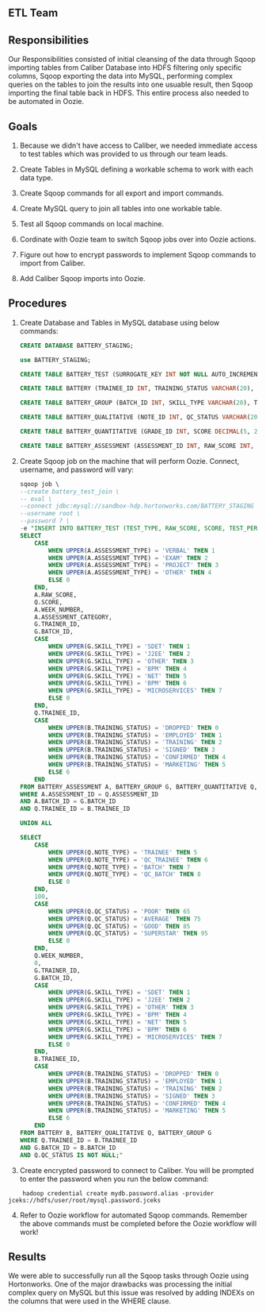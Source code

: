 ## ETL Team

## Responsibilities

Our Responsibilities consisted of initial cleansing of the data through Sqoop importing tables from Caliber Database into HDFS filtering only specific columns, Sqoop exporting the data into MySQL, performing complex queries on the tables to join the results into one usuable result, then Sqoop importing the final table back in HDFS. This entire process also needed to be automated in Oozie.

## Goals

1. Because we didn't have access to Caliber, we needed immediate access to test tables which was provided to us through our team leads.

2. Create Tables in MySQL defining a workable schema to work with each data type.

3. Create Sqoop commands for all export and import commands.

4. Create MySQL query to join all tables into one workable table.

5. Test all Sqoop commands on local machine.

6. Cordinate with Oozie team to switch Sqoop jobs over into Oozie actions.

7. Figure out how to encrypt passwords to implement Sqoop commands to import from Caliber.

8. Add Caliber Sqoop imports into Oozie.

## Procedures

1. Create Database and Tables in MySQL database using below commands: 

	```SQL
	CREATE DATABASE BATTERY_STAGING;

	use BATTERY_STAGING;

	CREATE TABLE BATTERY_TEST (SURROGATE_KEY INT NOT NULL AUTO_INCREMENT, TEST_TYPE INT, RAW_SCORE DECIMAL(3, 0), SCORE DECIMAL(5, 2), TEST_PERIOD INT, TEST_CATEGORY INT, BUILDER_ID INT, GROUP_ID INT, GROUP_TYPE INT, BATTERY_ID INT, BATTERY_STATUS INT, PRIMARY KEY(SURROGATE_KEY));

	CREATE TABLE BATTERY (TRAINEE_ID INT, TRAINING_STATUS VARCHAR(20), BATCH_ID INT, INDEX(TRAINEE_ID, BATCH_ID));

	CREATE TABLE BATTERY_GROUP (BATCH_ID INT, SKILL_TYPE VARCHAR(20), TRAINER_ID INT, INDEX(BATCH_ID));

	CREATE TABLE BATTERY_QUALITATIVE (NOTE_ID INT, QC_STATUS VARCHAR(20), NOTE_TYPE VARCHAR(20), WEEK_NUMBER INT, BATCH_ID INT, TRAINEE_ID INT, INDEX(QC_STATUS, TRAINEE_ID));

	CREATE TABLE BATTERY_QUANTITATIVE (GRADE_ID INT, SCORE DECIMAL(5, 2), ASSESSMENT_ID INT, TRAINEE_ID INT, INDEX(ASSESSMENT_ID, TRAINEE_ID));

	CREATE TABLE BATTERY_ASSESSMENT (ASSESSMENT_ID INT, RAW_SCORE INT, ASSESSMENT_TYPE VARCHAR(20), WEEK_NUMBER INT, BATCH_ID INT, ASSESSMENT_CATEGORY INT, INDEX(ASSESSMENT_ID, BATCH_ID));
	```
	
2. Create Sqoop job on the machine that will perform Oozie. Connect, username, and password will vary:
	
	```SQL
	sqoop job \ 
	--create battery_test_join \
	-- eval \
	--connect jdbc:mysql://sandbox-hdp.hortonworks.com/BATTERY_STAGING \
	--username root \
	--password ? \
	-e "INSERT INTO BATTERY_TEST (TEST_TYPE, RAW_SCORE, SCORE, TEST_PERIOD, TEST_CATEGORY, BUILDER_ID, GROUP_ID, GROUP_TYPE, BATTERY_ID, BATTERY_STATUS)
	SELECT
		CASE 
			WHEN UPPER(A.ASSESSMENT_TYPE) = 'VERBAL' THEN 1 
			WHEN UPPER(A.ASSESSMENT_TYPE) = 'EXAM' THEN 2
			WHEN UPPER(A.ASSESSMENT_TYPE) = 'PROJECT' THEN 3
			WHEN UPPER(A.ASSESSMENT_TYPE) = 'OTHER' THEN 4
			ELSE 0
		END,
		A.RAW_SCORE, 
		Q.SCORE,
		A.WEEK_NUMBER,
		A.ASSESSMENT_CATEGORY,
		G.TRAINER_ID,
		G.BATCH_ID,
		CASE 
			WHEN UPPER(G.SKILL_TYPE) = 'SDET' THEN 1 
			WHEN UPPER(G.SKILL_TYPE) = 'J2EE' THEN 2
			WHEN UPPER(G.SKILL_TYPE) = 'OTHER' THEN 3
			WHEN UPPER(G.SKILL_TYPE) = 'BPM' THEN 4
			WHEN UPPER(G.SKILL_TYPE) = 'NET' THEN 5
			WHEN UPPER(G.SKILL_TYPE) = 'BPM' THEN 6
			WHEN UPPER(G.SKILL_TYPE) = 'MICROSERVICES' THEN 7
			ELSE 0
		END,
		Q.TRAINEE_ID,
		CASE
			WHEN UPPER(B.TRAINING_STATUS) = 'DROPPED' THEN 0
			WHEN UPPER(B.TRAINING_STATUS) = 'EMPLOYED' THEN 1
			WHEN UPPER(B.TRAINING_STATUS) = 'TRAINING' THEN 2
			WHEN UPPER(B.TRAINING_STATUS) = 'SIGNED' THEN 3
			WHEN UPPER(B.TRAINING_STATUS) = 'CONFIRMED' THEN 4
			WHEN UPPER(B.TRAINING_STATUS) = 'MARKETING' THEN 5
			ELSE 6
		END
	FROM BATTERY_ASSESSMENT A, BATTERY_GROUP G, BATTERY_QUANTITATIVE Q, BATTERY B
	WHERE A.ASSESSMENT_ID = Q.ASSESSMENT_ID
	AND A.BATCH_ID = G.BATCH_ID
	AND Q.TRAINEE_ID = B.TRAINEE_ID

	UNION ALL

	SELECT 
		CASE 
			WHEN UPPER(Q.NOTE_TYPE) = 'TRAINEE' THEN 5 
			WHEN UPPER(Q.NOTE_TYPE) = 'QC_TRAINEE' THEN 6
			WHEN UPPER(Q.NOTE_TYPE) = 'BATCH' THEN 7
			WHEN UPPER(Q.NOTE_TYPE) = 'QC_BATCH' THEN 8
			ELSE 0
		END,
		100, 
		CASE 
			WHEN UPPER(Q.QC_STATUS) = 'POOR' THEN 65 
			WHEN UPPER(Q.QC_STATUS) = 'AVERAGE' THEN 75
			WHEN UPPER(Q.QC_STATUS) = 'GOOD' THEN 85
			WHEN UPPER(Q.QC_STATUS) = 'SUPERSTAR' THEN 95
			ELSE 0
		END,
		Q.WEEK_NUMBER,
		0,
		G.TRAINER_ID,
		G.BATCH_ID,
		CASE 
			WHEN UPPER(G.SKILL_TYPE) = 'SDET' THEN 1 
			WHEN UPPER(G.SKILL_TYPE) = 'J2EE' THEN 2
			WHEN UPPER(G.SKILL_TYPE) = 'OTHER' THEN 3
			WHEN UPPER(G.SKILL_TYPE) = 'BPM' THEN 4
			WHEN UPPER(G.SKILL_TYPE) = 'NET' THEN 5
			WHEN UPPER(G.SKILL_TYPE) = 'BPM' THEN 6
			WHEN UPPER(G.SKILL_TYPE) = 'MICROSERVICES' THEN 7
			ELSE 0
		END,
		B.TRAINEE_ID,
		CASE
			WHEN UPPER(B.TRAINING_STATUS) = 'DROPPED' THEN 0
			WHEN UPPER(B.TRAINING_STATUS) = 'EMPLOYED' THEN 1
			WHEN UPPER(B.TRAINING_STATUS) = 'TRAINING' THEN 2
			WHEN UPPER(B.TRAINING_STATUS) = 'SIGNED' THEN 3
			WHEN UPPER(B.TRAINING_STATUS) = 'CONFIRMED' THEN 4
			WHEN UPPER(B.TRAINING_STATUS) = 'MARKETING' THEN 5
			ELSE 6
		END
	FROM BATTERY B, BATTERY_QUALITATIVE Q, BATTERY_GROUP G
	WHERE Q.TRAINEE_ID = B.TRAINEE_ID
	AND G.BATCH_ID = B.BATCH_ID
	AND Q.QC_STATUS IS NOT NULL;"

3. Create encrypted password to connect to Caliber. You will be prompted to enter the password when you run the below command: 

```
	hadoop credential create mydb.password.alias -provider jceks://hdfs/user/root/mysql.password.jceks
```
	
4. Refer to Oozie workflow for automated Sqoop commands. Remember the above commands must be completed before the Oozie workflow will work!

## Results

We were able to successfully run all the Sqoop tasks through Oozie using Hortonworks. One of the major drawbacks was processing the initial complex query on MySQL but this issue was resolved by adding INDEXs on the columns that were used in the WHERE clause. 